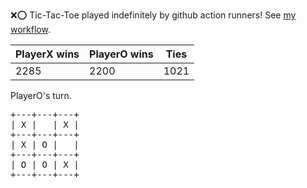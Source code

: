:x::o: Tic-Tac-Toe played indefinitely by github action runners! See [my workflow](.github/workflows/play.yaml).

|PlayerX wins|PlayerO wins|Ties|
|-|-|-|
|2285|2200|1021|

PlayerO's turn.

<pre>
+---+---+---+
| X |   | X |
+---+---+---+
| X | O |   |
+---+---+---+
| O | O | X |
+---+---+---+
</pre>